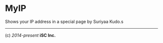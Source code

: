 MyIP
====

Shows your IP address in a special page by Suriyaa Kudo.s

----
(c) *2014-present* **iSC Inc.**
